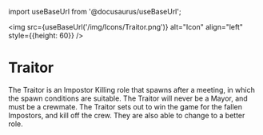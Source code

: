 import useBaseUrl from '@docusaurus/useBaseUrl';

<img src={useBaseUrl('/img/Icons/Traitor.png')} alt="Icon" align="left" style={{height: 60}} />
# Traitor

The Traitor is an Impostor Killing role that spawns after a meeting, in which the spawn conditions are suitable. The Traitor will never be a Mayor, and must be a crewmate. The Traitor sets out to win the game for the fallen Impostors, and kill off the crew. They are also able to change to a better role.
